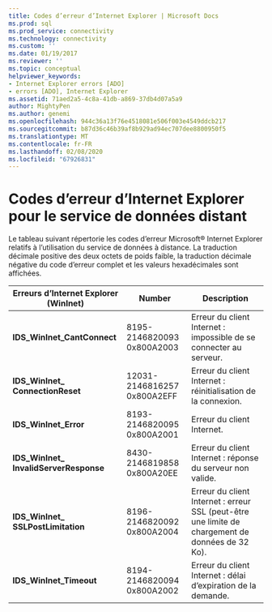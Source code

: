 ```yaml
---
title: Codes d’erreur d’Internet Explorer | Microsoft Docs
ms.prod: sql
ms.prod_service: connectivity
ms.technology: connectivity
ms.custom: ''
ms.date: 01/19/2017
ms.reviewer: ''
ms.topic: conceptual
helpviewer_keywords:
- Internet Explorer errors [ADO]
- errors [ADO], Internet Explorer
ms.assetid: 71aed2a5-4c8a-41db-a869-37db4d07a5a9
author: MightyPen
ms.author: genemi
ms.openlocfilehash: 944c36a13f76e4518081e506f003e4549ddcb217
ms.sourcegitcommit: b87d36c46b39af8b929ad94ec707dee8800950f5
ms.translationtype: MT
ms.contentlocale: fr-FR
ms.lasthandoff: 02/08/2020
ms.locfileid: "67926831"
---
```

# <a name="internet-explorer-error-codes-for-remote-data-service"></a>Codes d’erreur d’Internet Explorer pour le service de données distant
Le tableau suivant répertorie les codes d’erreur Microsoft® Internet Explorer relatifs à l’utilisation du service de données à distance. La traduction décimale positive des deux octets de poids faible, la traduction décimale négative du code d’erreur complet et les valeurs hexadécimales sont affichées.

|Erreurs d’Internet Explorer (WinInet)|Number|Description|
|------------------------------------------|------------|-----------------|
|**IDS_WinInet_CantConnect**|8195-2146820093 0x800A2003|Erreur du client Internet : impossible de se connecter au serveur.|
|**IDS_WinInet_ ConnectionReset**|12031-2146816257 0x800A2EFF|Erreur du client Internet : réinitialisation de la connexion.|
|**IDS_WinInet_Error**|8193-2146820095 0x800A2001|Erreur du client Internet.|
|**IDS_WinInet_ InvalidServerResponse**|8430-2146819858 0x800A20EE|Erreur du client Internet : réponse du serveur non valide.|
|**IDS_WinInet_ SSLPostLimitation**|8196-2146820092 0x800A2004|Erreur du client Internet : erreur SSL (peut-être une limite de chargement de données de 32 Ko).|
|**IDS_WinInet_Timeout**|8194-2146820094 0x800A2002|Erreur du client Internet : délai d’expiration de la demande.|
